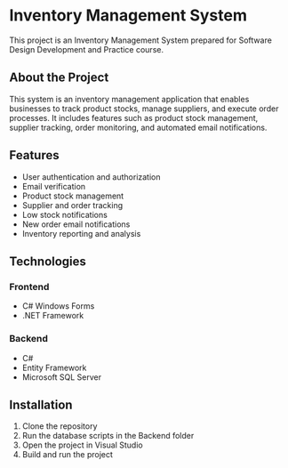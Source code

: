 # Inventory Management System

This project is an Inventory Management System prepared for Software Design Development and Practice course.

## About the Project

This system is an inventory management application that enables businesses to track product stocks, manage suppliers, and execute order processes. It includes features such as product stock management, supplier tracking, order monitoring, and automated email notifications.

## Features

- User authentication and authorization
- Email verification
- Product stock management
- Supplier and order tracking
- Low stock notifications
- New order email notifications
- Inventory reporting and analysis

## Technologies

### Frontend
- C# Windows Forms
- .NET Framework

### Backend
- C# 
- Entity Framework
- Microsoft SQL Server

## Installation

1. Clone the repository
2. Run the database scripts in the Backend folder
3. Open the project in Visual Studio
4. Build and run the project 
